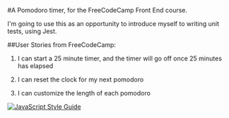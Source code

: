 #A Pomodoro timer, for the FreeCodeCamp Front End course.

I'm going to use this as an opportunity to introduce myself to writing unit tests, using Jest.


##User Stories from FreeCodeCamp:

1. I can start a 25 minute timer, and the timer will go off once 25 minutes has elapsed

2. I can reset the clock for my next pomodoro

3. I can customize the length of each pomodoro

[![JavaScript Style Guide](https://img.shields.io/badge/code_style-standard-brightgreen.svg)](https://standardjs.com)
